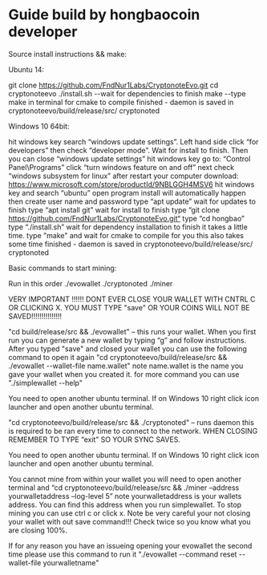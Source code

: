 # Guide build by hongbaocoin developer

Source install instructions && make:

Ubuntu 14:

git clone https://github.com/FndNur1Labs/CryptonoteEvo.git
cd cryptonoteevo
./install.sh --wait for dependencies to finish
make --type make in terminal for cmake to compile
finished - daemon is saved in cryptonoteevo/build/release/src/ cryptonoted

Windows 10 64bit:

hit windows key search “windows update settings”. Left hand side click “for developers” then check “developer mode”. Wait for install to finish. Then you can close “windows update settings”
hit windows key go to: “Control Panel\Programs” click “turn windows feature on and off” next check “windows subsystem for linux” after restart your computer
download: https://www.microsoft.com/store/productId/9NBLGGH4MSV6
hit windows key and search “ubuntu” open program install will automatically happen then create user name and password
type “apt update” wait for updates to finish
type “apt install git” wait for install to finish
type “git clone https://github.com/FndNur1Labs/CryptonoteEvo.git“
type “cd hongbao”
type “./install.sh” wait for dependency installation to finish it takes a little time.
type "make" and wait for cmake to compile for you this also takes some time
finished - daemon is saved in cryptonoteevo/build/release/src/ cryptonoted

Basic commands to start mining:

Run in this order ./evowallet ./cryptonoted ./miner

VERY IMPORTANT !!!!!! DONT EVER CLOSE YOUR WALLET WITH CNTRL C OR CLICKING X. YOU MUST TYPE "save" OR YOUR COINS WILL NOT BE SAVED!!!!!!!!!!!!!!!

"cd build/release/src && ./evowallet" – this runs your wallet. When you first run you can generate a new wallet by typing “g” and follow instructions. 
After you typed "save" and closed your wallet you can use the following command to open it again "cd cryptonoteevo/build/release/src && ./evowallet --wallet-file name.wallet" note name.wallet is the name you gave your wallet when you created it. for more command you can use "./simplewallet --help"


You need to open another ubuntu terminal. 
If on Windows 10 right click icon launcher and open another ubuntu terminal. 

"cd cryptonoteevo/build/release/src && ./cryptonoted" – runs daemon this is required to be ran every time to connect to the network. WHEN CLOSING REMEMBER TO TYPE “exit” SO YOUR SYNC SAVES.

You need to open another ubuntu terminal. 
If on Windows 10 right click icon launcher and open another ubuntu terminal.


You cannot mine from within your wallet you will need to open another terminal and “cd cryptonoteevo/build/release/src && ./miner –address yourwalletaddress –log-level 5” note yourwalletaddress is your wallets address. You can find this address when you run simplewallet. To stop mining you can use ctrl c or click x. Note be very careful your not closing your wallet with out save command!!! Check twice so you know what you are closing 100%.

If for any reason you have an issueing opening your evowallet the second time please use this command to run it "./evowallet --command reset --wallet-file yourwalletname"


